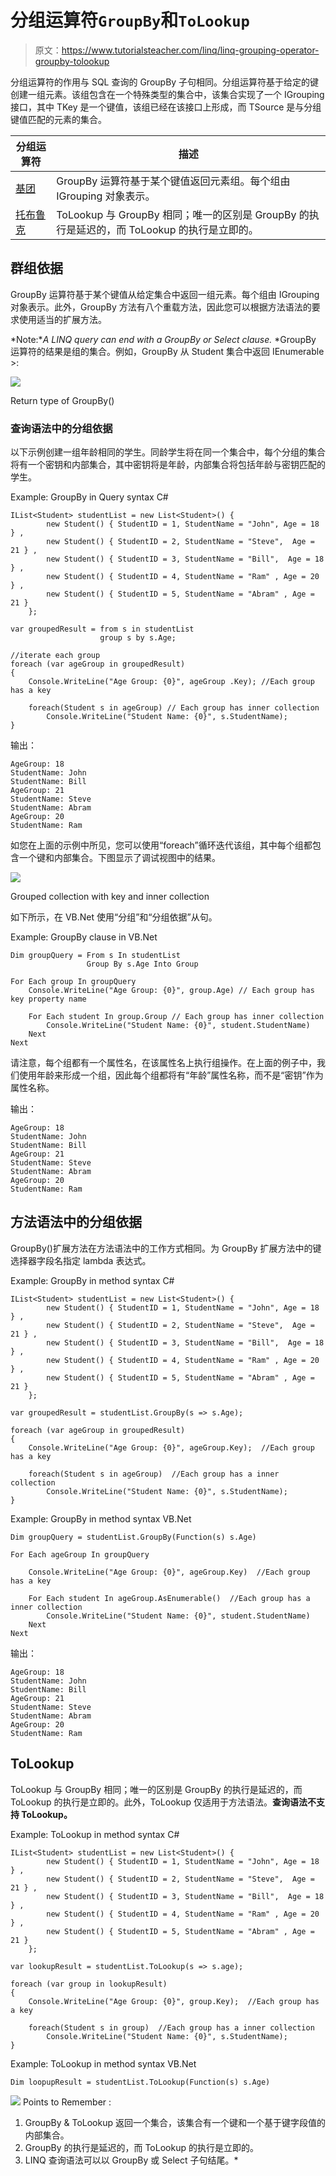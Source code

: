 # 分组运算符`GroupBy`和`ToLookup`

> 原文：<https://www.tutorialsteacher.com/linq/linq-grouping-operator-groupby-tolookup>

分组运算符的作用与 SQL 查询的 GroupBy 子句相同。分组运算符基于给定的键创建一组元素。该组包含在一个特殊类型的集合中，该集合实现了一个 IGrouping <tkey>接口，其中 TKey 是一个键值，该组已经在该接口上形成，而 TSource 是与分组键值匹配的元素的集合。</tkey>

| 分组运算符 | 描述 |
| --- | --- |
| [基团](#groupby) | GroupBy 运算符基于某个键值返回元素组。每个组由 IGrouping <tkey telement="">对象表示。</tkey> |
| [托布鲁克](#tolookup) | ToLookup 与 GroupBy 相同；唯一的区别是 GroupBy 的执行是延迟的，而 ToLookup 的执行是立即的。 |

## 群组依据

GroupBy 运算符基于某个键值从给定集合中返回一组元素。每个组由 IGrouping <tkey telement="">对象表示。此外，GroupBy 方法有八个重载方法，因此您可以根据方法语法的要求使用适当的扩展方法。</tkey>

*Note:**A LINQ query can end with a GroupBy or Select clause.* *GroupBy 运算符的结果是组的集合。例如，GroupBy 从 Student 集合中返回 IEnumerable <igrouping>>:</igrouping>

[![](img/a7f3f9214f6447aa49da49df683b0847.png)](../../Content/images/linq/linq-groupby.png)

Return type of GroupBy()



### 查询语法中的分组依据

以下示例创建一组年龄相同的学生。同龄学生将在同一个集合中，每个分组的集合将有一个密钥和内部集合，其中密钥将是年龄，内部集合将包括年龄与密钥匹配的学生。

Example: GroupBy in Query syntax C#

```
IList<Student> studentList = new List<Student>() { 
        new Student() { StudentID = 1, StudentName = "John", Age = 18 } ,
        new Student() { StudentID = 2, StudentName = "Steve",  Age = 21 } ,
        new Student() { StudentID = 3, StudentName = "Bill",  Age = 18 } ,
        new Student() { StudentID = 4, StudentName = "Ram" , Age = 20 } ,
        new Student() { StudentID = 5, StudentName = "Abram" , Age = 21 } 
    };

var groupedResult = from s in studentList
                    group s by s.Age;

//iterate each group 
foreach (var ageGroup in groupedResult)
{
    Console.WriteLine("Age Group: {0}", ageGroup .Key); //Each group has a key 

    foreach(Student s in ageGroup) // Each group has inner collection
        Console.WriteLine("Student Name: {0}", s.StudentName);
}
```

输出：

```
AgeGroup: 18
StudentName: John
StudentName: Bill
AgeGroup: 21
StudentName: Steve
StudentName: Abram
AgeGroup: 20
StudentName: Ram
```

如您在上面的示例中所见，您可以使用“foreach”循环迭代该组，其中每个组都包含一个键和内部集合。下图显示了调试视图中的结果。

[![](img/bed2201898e314b1777ca50d37655014.png)](../../Content/images/linq/linq-groupby-2.png)

Grouped collection with key and inner collection



如下所示，在 VB.Net 使用“分组”和“分组依据”从句。

Example: GroupBy clause in VB.Net

```
Dim groupQuery = From s In studentList
                 Group By s.Age Into Group

For Each group In groupQuery
    Console.WriteLine("Age Group: {0}", group.Age) // Each group has key property name

    For Each student In group.Group // Each group has inner collection
        Console.WriteLine("Student Name: {0}", student.StudentName)
    Next
Next
```

请注意，每个组都有一个属性名，在该属性名上执行组操作。在上面的例子中，我们使用年龄来形成一个组，因此每个组都将有“年龄”属性名称，而不是“密钥”作为属性名称。

输出：

```
AgeGroup: 18
StudentName: John
StudentName: Bill
AgeGroup: 21
StudentName: Steve
StudentName: Abram
AgeGroup: 20
StudentName: Ram
```

## 方法语法中的分组依据

GroupBy()扩展方法在方法语法中的工作方式相同。为 GroupBy 扩展方法中的键选择器字段名指定 lambda 表达式。

Example: GroupBy in method syntax C#

```
IList<Student> studentList = new List<Student>() { 
        new Student() { StudentID = 1, StudentName = "John", Age = 18 } ,
        new Student() { StudentID = 2, StudentName = "Steve",  Age = 21 } ,
        new Student() { StudentID = 3, StudentName = "Bill",  Age = 18 } ,
        new Student() { StudentID = 4, StudentName = "Ram" , Age = 20 } ,
        new Student() { StudentID = 5, StudentName = "Abram" , Age = 21 } 
    };

var groupedResult = studentList.GroupBy(s => s.Age);

foreach (var ageGroup in groupedResult)
{
    Console.WriteLine("Age Group: {0}", ageGroup.Key);  //Each group has a key 

    foreach(Student s in ageGroup)  //Each group has a inner collection  
        Console.WriteLine("Student Name: {0}", s.StudentName);
}
```

Example: GroupBy in method syntax VB.Net

```
Dim groupQuery = studentList.GroupBy(Function(s) s.Age)

For Each ageGroup In groupQuery

    Console.WriteLine("Age Group: {0}", ageGroup.Key)  //Each group has a key 

    For Each student In ageGroup.AsEnumerable()  //Each group has a inner collection
        Console.WriteLine("Student Name: {0}", student.StudentName)
    Next
Next
```

输出：

```
AgeGroup: 18
StudentName: John
StudentName: Bill
AgeGroup: 21
StudentName: Steve
StudentName: Abram
AgeGroup: 20
StudentName: Ram
```

## ToLookup

ToLookup 与 GroupBy 相同；唯一的区别是 GroupBy 的执行是延迟的，而 ToLookup 的执行是立即的。此外，ToLookup 仅适用于方法语法。**查询语法不支持 ToLookup。**

Example: ToLookup in method syntax C#

```
IList<Student> studentList = new List<Student>() { 
        new Student() { StudentID = 1, StudentName = "John", Age = 18 } ,
        new Student() { StudentID = 2, StudentName = "Steve",  Age = 21 } ,
        new Student() { StudentID = 3, StudentName = "Bill",  Age = 18 } ,
        new Student() { StudentID = 4, StudentName = "Ram" , Age = 20 } ,
        new Student() { StudentID = 5, StudentName = "Abram" , Age = 21 } 
    };

var lookupResult = studentList.ToLookup(s => s.age);

foreach (var group in lookupResult)
{
    Console.WriteLine("Age Group: {0}", group.Key);  //Each group has a key 

    foreach(Student s in group)  //Each group has a inner collection  
        Console.WriteLine("Student Name: {0}", s.StudentName);
}

```

Example: ToLookup in method syntax VB.Net

```
Dim loopupResult = studentList.ToLookup(Function(s) s.Age)
```

![](img/85db52f5404f0c468e1b194aa487d6a1.png)  Points to Remember :

1.  GroupBy & ToLookup 返回一个集合，该集合有一个键和一个基于键字段值的内部集合。
2.  GroupBy 的执行是延迟的，而 ToLookup 的执行是立即的。
3.  LINQ 查询语法可以以 GroupBy 或 Select 子句结尾。*
